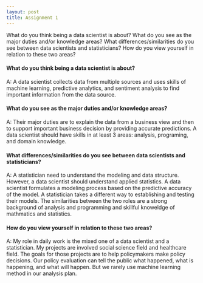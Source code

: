 ```yaml
---
layout: post
title: Assignment 1
---
```


What do you think being a data scientist is about?  What do you see as the major duties and/or knowledge areas?  What differences/similarities do you see between data scientists and statisticians?  How do you view yourself in relation to these two areas?

#### What do you think being a data scientist is about?    
A: A data scientist collects data from multiple sources and uses skills of machine learning, predictive analytics, and sentiment analysis to find important information from the data source. 

#### What do you see as the major duties and/or knowledge areas?  
A: Their major duties are to explain the data from a business view and then to support important business decision by providing accurate predictions. A data scientist should have skills in at least 3 areas: analysis, programing, and domain knowledge.  

#### What differences/similarities do you see between data scientists and statisticians?    
A: A statistician need to understand the modeling and data structure. However, a data scientist should understand applied statistics. A data scientist formulates a modeling process based on the predictive accuracy of the model. A statistician takes a different way to establishing and testing their models. The similarities between the two roles are a strong background of analysis and programming and skillful knoweldge of mathmatics and statistics.

#### How do you view yourself in relation to these two areas?  
A: My role in daily work is the mixed one of a data scientist and a statistician. My projects are involved social science field and healthcare field. The goals for those projects are to help policymakers make policy decisions. Our policy evaluation can tell the public what happened, what is happening, and what will happen. But we rarely use machine learning method in our analysis plan.  
